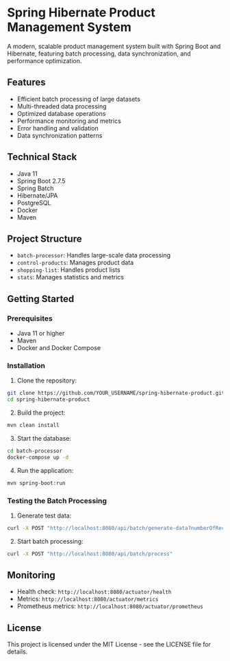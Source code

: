 # Spring Hibernate Product Management System

A modern, scalable product management system built with Spring Boot and Hibernate, featuring batch processing, data synchronization, and performance optimization.

## Features

- Efficient batch processing of large datasets
- Multi-threaded data processing
- Optimized database operations
- Performance monitoring and metrics
- Error handling and validation
- Data synchronization patterns

## Technical Stack

- Java 11
- Spring Boot 2.7.5
- Spring Batch
- Hibernate/JPA
- PostgreSQL
- Docker
- Maven

## Project Structure

- `batch-processor`: Handles large-scale data processing
- `control-products`: Manages product data
- `shopping-list`: Handles product lists
- `stats`: Manages statistics and metrics

## Getting Started

### Prerequisites

- Java 11 or higher
- Maven
- Docker and Docker Compose

### Installation

1. Clone the repository:
```bash
git clone https://github.com/YOUR_USERNAME/spring-hibernate-product.git
cd spring-hibernate-product
```

2. Build the project:
```bash
mvn clean install
```

3. Start the database:
```bash
cd batch-processor
docker-compose up -d
```

4. Run the application:
```bash
mvn spring-boot:run
```

### Testing the Batch Processing

1. Generate test data:
```bash
curl -X POST "http://localhost:8080/api/batch/generate-data?numberOfRecords=1000000"
```

2. Start batch processing:
```bash
curl -X POST "http://localhost:8080/api/batch/process"
```

## Monitoring

- Health check: `http://localhost:8080/actuator/health`
- Metrics: `http://localhost:8080/actuator/metrics`
- Prometheus metrics: `http://localhost:8080/actuator/prometheus`

## License

This project is licensed under the MIT License - see the LICENSE file for details.

